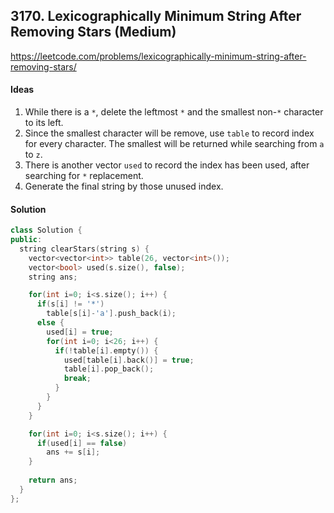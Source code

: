 ## 3170. Lexicographically Minimum String After Removing Stars (Medium)


https://leetcode.com/problems/lexicographically-minimum-string-after-removing-stars/


#### Ideas
1. While there is a `*`, delete the leftmost `*` and the smallest non-`*` character to its left.
2. Since the smallest character will be remove, use `table` to record index for every character. The smallest will be returned while searching from `a` to `z`.
3. There is another vector `used` to record the index has been used, after searching for `*` replacement.
4. Generate the final string by those unused index.

#### Solution
```C++
class Solution {
public:
  string clearStars(string s) {
    vector<vector<int>> table(26, vector<int>());
    vector<bool> used(s.size(), false);
    string ans;

    for(int i=0; i<s.size(); i++) {
      if(s[i] != '*')
        table[s[i]-'a'].push_back(i);
      else {
        used[i] = true;
        for(int i=0; i<26; i++) {
          if(!table[i].empty()) {
            used[table[i].back()] = true;
            table[i].pop_back();
            break;
          }
        }
      }
    }

    for(int i=0; i<s.size(); i++) {
      if(used[i] == false)
        ans += s[i];
    }
          
    return ans;
  }
};
```